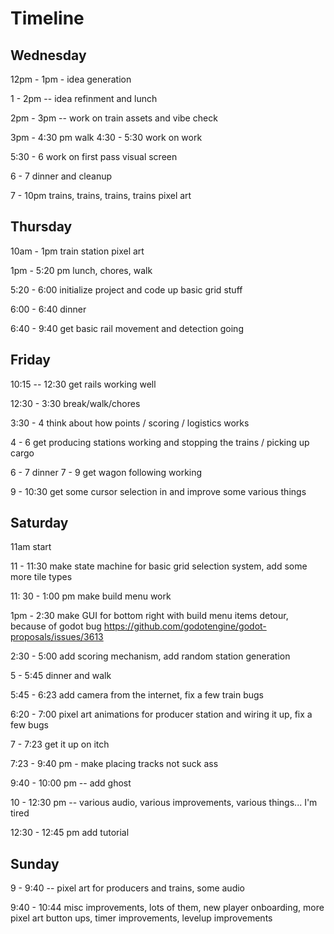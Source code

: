 # Timeline

## Wednesday

12pm - 1pm - idea generation

1 - 2pm -- idea refinment and lunch

2pm - 3pm -- work on train assets and vibe check

3pm - 4:30 pm walk
4:30 - 5:30 work on work

5:30 - 6 work on first pass visual screen

6 - 7 dinner and cleanup

7 - 10pm trains, trains, trains, trains pixel art


## Thursday

10am - 1pm train station pixel art

1pm - 5:20 pm lunch, chores, walk

5:20 - 6:00 initialize project and code up basic grid stuff

6:00 - 6:40 dinner

6:40 - 9:40 get basic rail movement and detection going

## Friday

10:15 -- 12:30 get rails working well

12:30 - 3:30 break/walk/chores

3:30 - 4 think about how points / scoring / logistics works

4 - 6 get producing stations working and stopping the trains / picking up cargo

6 - 7 dinner
7 - 9 get wagon following working

9 - 10:30 get some cursor selection in and improve some various things

## Saturday

11am start

11 - 11:30 make state machine for basic grid selection system, add some more tile types

11: 30 - 1:00 pm make build menu work

1pm - 2:30 make GUI for bottom right with build menu items
	detour, because of godot bug https://github.com/godotengine/godot-proposals/issues/3613

2:30 - 5:00 add scoring mechanism, add random station generation

5 - 5:45 dinner and walk

5:45 - 6:23 add camera from the internet, fix a few train bugs

6:20 - 7:00 pixel art animations for producer station and wiring it up, fix a few bugs

7 - 7:23 get it up on itch

7:23 - 9:40 pm - make placing tracks not suck ass

9:40 - 10:00 pm -- add ghost

10 - 12:30 pm -- various audio, various improvements, various things... I'm tired

12:30 - 12:45 pm add tutorial


## Sunday

9 - 9:40 -- pixel art for producers and trains, some audio

9:40 - 10:44 misc improvements, lots of them, new player onboarding, more pixel art button ups, timer improvements, levelup improvements

